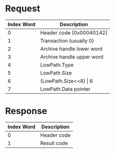 # Request

| Index Word | Description                |
|------------|----------------------------|
| 0          | Header code \[0x00040142\] |
| 1          | Transaction (usually 0)    |
| 2          | Archive handle lower word  |
| 3          | Archive handle upper word  |
| 4          | LowPath.Type               |
| 5          | LowPath.Size               |
| 6          | (LowPath.Size\<\<8) \| 6   |
| 7          | LowPath.Data pointer       |

# Response

| Index Word | Description |
|------------|-------------|
| 0          | Header code |
| 1          | Result code |